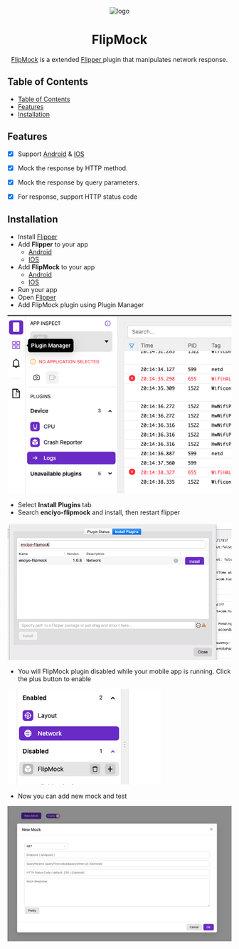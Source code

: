 <p align="center">
  <img src="https://fbflipper.com/img/icon.png" alt="logo" width="20%"/>
</p>
<h1 align="center">
  FlipMock
</h1>
<p align="center">
  <a href="">FlipMock</a> is a extended <a href="https://github.com/facebook/flipper"> Flipper </a> plugin that manipulates network response.
</p>



## Table of Contents

- [Table of Contents](#table-of-contents)
- [Features](#features)
- [Installation](#installation)


## Features

- [x] Support <a href="https://github.com/enciyo/FlipMockAndroid">Android</a> &  <a href="https://github.com/enciyo/FlipMockiOS">IOS</a>
- [x] Mock the response by HTTP method. 
- [x] Mock the response by query parameters.
- [x] For response, support HTTP status code


## Installation

- Install <a href="https://fbflipper.com/">Flipper</a>
- Add <b>Flipper</b> to your app 
  - <a href="https://fbflipper.com/docs/getting-started/android-native">Android</a>
  - <a href="https://fbflipper.com/docs/getting-started/ios-native">IOS</a>
- Add <b>FlipMock</b> to your app
  - <a href="https://github.com/enciyo/FlipMockAndroid">Android</a>
  - <a href="https://github.com/enciyo/FlipMockiOS">IOS</a>
- Run your app
- Open <a href="https://fbflipper.com/">Flipper</a>
- Add FlipMock plugin using Plugin Manager

<img src="https://raw.githubusercontent.com/enciyo/FlipMockDesktop/master/art/pluginmanager.png">

- Select <b>Install Plugins </b> tab
- Search <b>enciyo-flipmock</b> and install, then restart flipper

<img src="https://raw.githubusercontent.com/enciyo/FlipMockDesktop/master/art/install.png">

- You will FlipMock plugin disabled while your mobile app is running. Click the plus button to enable

<img src="https://raw.githubusercontent.com/enciyo/FlipMockDesktop/master/art/enable.png">

- Now you can add new mock and test


<img src="https://raw.githubusercontent.com/enciyo/FlipMockDesktop/master/art/newMock.png">

